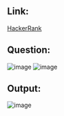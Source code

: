 ## Link:
[HackerRank](https://www.hackerrank.com/challenges/weather-observation-station-13/problem?isFullScreen=true)

## Question:
![image](https://github.com/user-attachments/assets/3f6de73c-efd0-4582-9e29-380d321e45e6)
![image](https://github.com/user-attachments/assets/f7347289-b6eb-4e92-8a35-a9984ffeafb6)

## Output:
![image](https://github.com/user-attachments/assets/167bd433-0b53-41f7-b43e-a10c94a8b8bf)
